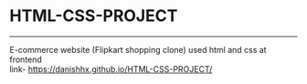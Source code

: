 # HTML-CSS-PROJECT
----------------------
E-commerce website (Flipkart shopping clone) used html and css at frontend\
link- https://danishhx.github.io/HTML-CSS-PROJECT/

